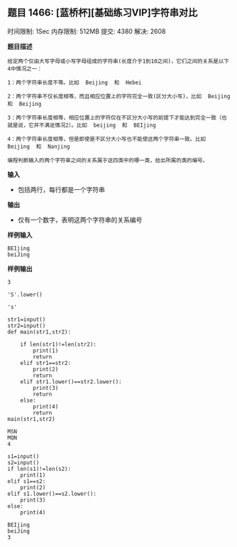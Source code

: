 ## 题目 1466: [蓝桥杯][基础练习VIP]字符串对比

时间限制: 1Sec 内存限制: 512MB 提交: 4380 解决: 2608

**题目描述**
```
给定两个仅由大写字母或小写字母组成的字符串(长度介于1到10之间)，它们之间的关系是以下4中情况之一：

1：两个字符串长度不等。比如  Beijing  和  Hebei

2：两个字符串不仅长度相等，而且相应位置上的字符完全一致(区分大小写)，比如  Beijing  和  Beijing

3：两个字符串长度相等，相应位置上的字符仅在不区分大小写的前提下才能达到完全一致（也就是说，它并不满足情况2）。比如  beijing  和  BEIjing

4：两个字符串长度相等，但是即使是不区分大小写也不能使这两个字符串一致。比如  Beijing  和  Nanjing

编程判断输入的两个字符串之间的关系属于这四类中的哪一类，给出所属的类的编号。
```
**输入**

- 包括两行，每行都是一个字符串 

**输出**

- 仅有一个数字，表明这两个字符串的关系编号 

**样例输入**
```
BEIjing
beiJing
```
**样例输出**
```
3
```


```
'S'.lower()
```




    's'




```
str1=input()
str2=input()
def main(str1,str2):

    if len(str1)!=len(str2):
        print(1)
        return 
    elif str1==str2:
        print(2)
        return
    elif str1.lower()==str2.lower():
        print(3)
        return
    else:
        print(4)
        return 
main(str1,str2)
```

    MSN
    MQN
    4



```
s1=input()
s2=input()
if len(s1)!=len(s2):
    print(1)
elif s1==s2:
    print(2)
elif s1.lower()==s2.lower():
    print(3)
else:
    print(4)
```

    BEIjing
    beiJing
    3
